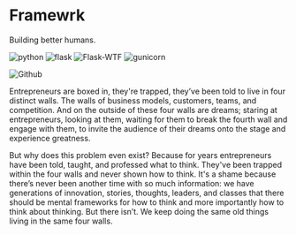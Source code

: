 # Framewrk

Building better humans.

![python](https://img.shields.io/badge/python-3.7.0-blue.svg?longCache=true&style=flat-square)
![flask](https://img.shields.io/badge/Flask-1.0.2-blue.svg?longCache=true&style=flat-square)
![Flask-WTF](https://img.shields.io/badge/FlaskWTF-0.14.2-blue.svg?longCache=true&style=flat-square)
![gunicorn](https://img.shields.io/badge/Gunicorn-19.9.0-black.svg?longCache=true&style=flat-square)

![Github](https://s3.amazonaws.com/framewrk/Screen+Shot+2018-08-01+at+2.03.15+AM.png)

Entrepreneurs are boxed in, they're trapped, they’ve been told to live in four distinct walls. The walls of business models, customers, teams, and competition. And on the outside of these four walls are dreams; staring at entrepreneurs, looking at them, waiting for them to break the fourth wall and engage with them, to invite the audience of their dreams onto the stage and experience greatness.

But why does this problem even exist? Because for years entrepreneurs have been told, taught, and professed what to think. They've been trapped within the four walls and never shown how to think. It's a shame because there’s never been another time with so much information: we have generations of innovation, stories, thoughts, leaders, and classes that there should be mental frameworks for how to think and more importantly how to think about thinking.
But there isn’t. We keep doing the same old things living in the same four walls.
